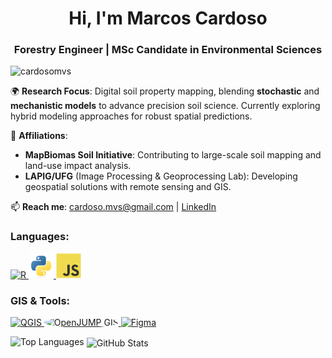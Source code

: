 <h1 align="center">Hi, I'm Marcos Cardoso</h1>
<h3 align="center">Forestry Engineer | MSc Candidate in Environmental Sciences</h3>

<p align="left"> 
  <img src="https://komarev.com/ghpvc/?username=cardosomvs&label=Profile%20views&color=0e75b6&style=flat" alt="cardosomvs" /> 
</p>

🌍 **Research Focus**: Digital soil property mapping, blending **stochastic** and **mechanistic models** to advance precision soil science. Currently exploring hybrid modeling approaches for robust spatial predictions.  

🔬 **Affiliations**:  
- **MapBiomas Soil Initiative**: Contributing to large-scale soil mapping and land-use impact analysis.  
- **LAPIG/UFG** (Image Processing & Geoprocessing Lab): Developing geospatial solutions with remote sensing and GIS.  

📫 **Reach me**: [cardoso.mvs@gmail.com](mailto:cardoso.mvs@gmail.com) | <a href="https://linkedin.com/in/marcos-vinicius-souza-cardoso" target="blank">LinkedIn</a>  

<h3 align="left">Languages:</h3>
<p align="left"> 
  <a href="https://www.r-project.org/" target="_blank" rel="noreferrer">
    <img src="https://www.vectorlogo.zone/logos/r-project/r-project-icon.svg" alt="R" width="40" height="40" />
  </a>
  <a href="https://www.python.org" target="_blank" rel="noreferrer">
    <img src="https://raw.githubusercontent.com/devicons/devicon/master/icons/python/python-original.svg" alt="Python" width="40" height="40" />
  </a>
  <a href="https://developer.mozilla.org/en-US/docs/Web/JavaScript" target="_blank" rel="noreferrer">
    <img src="https://raw.githubusercontent.com/devicons/devicon/master/icons/javascript/javascript-original.svg" alt="JavaScript" width="40" height="40" />
  </a>
</p>

<h3 align="left">GIS & Tools:</h3>
<p align="left"> 
  <a href="https://qgis.org" target="_blank" rel="noreferrer">
    <img src="https://www.vectorlogo.zone/logos/qgis/qgis-icon.svg" alt="QGIS" width="40" height="40" />
  </a>
  <a href="https://openjump.org" target="_blank" rel="noreferrer">
    <img src="https://live.osgeo.org/_images/logo_openjump.png" alt="OpenJUMP GIS" width="40" height="40" style="border-radius: 50%;" />
  </a>
  <a href="https://www.figma.com/" target="_blank" rel="noreferrer">
    <img src="https://www.vectorlogo.zone/logos/figma/figma-icon.svg" alt="Figma" width="40" height="40" />
  </a>
  <!-- Add more tools like GDAL, Google Earth Engine, etc. here -->
</p>

<!-- GitHub Stats -->
<p><img align="left" src="https://github-readme-stats.vercel.app/api/top-langs?username=cardosomvs&show_icons=true&locale=en&layout=compact" alt="Top Languages" /></p>
<p>&nbsp;<img align="center" src="https://github-readme-stats.vercel.app/api?username=cardosomvs&show_icons=true&locale=en" alt="GitHub Stats" /></p>
